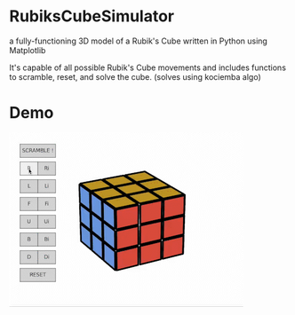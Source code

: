 # RubiksCubeSimulator

a fully-functioning 3D model of a Rubik's Cube written in Python using Matplotlib

It's capable of all possible Rubik's Cube movements and includes functions to scramble, reset, and solve the cube. (solves using kociemba algo)

# Demo

![](https://github.com/c-w-a/RubiksCubeSimulator/blob/main/rubikscube.gif)
